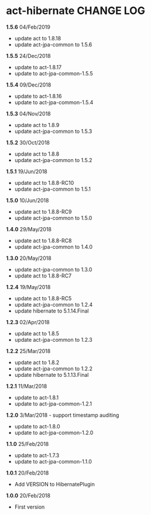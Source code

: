 # act-hibernate CHANGE LOG

**1.5.6** 04/Feb/2019
* update act to 1.8.18
* update act-jpa-common to 1.5.6

**1.5.5** 24/Dec/2018
* update to act-1.8.17
* update to act-jpa-common-1.5.5

**1.5.4** 09/Dec/2018
* update to act-1.8.16
* update to act-jpa-common-1.5.4

**1.5.3** 04/Nov/2018
* update act to 1.8.9
* update act-jpa-common to 1.5.3

**1.5.2** 30/Oct/2018
* update act to 1.8.8
* update act-jpa-common to 1.5.2

**1.5.1** 19/Jun/2018
* update act to 1.8.8-RC10
* update act-jpa-common to 1.5.1

**1.5.0** 10/Jun/2018
* update act to 1.8.8-RC9
* update act-jpa-common to 1.5.0

**1.4.0** 29/May/2018
* update act to 1.8.8-RC8
* update act-jpa-common to 1.4.0

**1.3.0** 20/May/2018
* update act-jpa-common to 1.3.0
* update act to 1.8.8-RC7

**1.2.4** 19/May/2018
* update act to 1.8.8-RC5
* update act-jpa-common to 1.2.4
* update hibernate to 5.1.14.Final

**1.2.3** 02/Apr/2018
* update act to 1.8.5
* update act-jpa-common to 1.2.3

**1.2.2** 25/Mar/2018
* update act to 1.8.2
* update act-jpa-common to 1.2.2
* update hibernate to 5.1.13.Final

**1.2.1** 11/Mar/2018
* update to act-1.8.1
* update to act-jpa-common-1.2.1

**1.2.0** 3/Mar/2018 - support timestamp auditing

* update to act-1.8.0
* update to act-jpa-common-1.2.0

**1.1.0** 25/Feb/2018 

* update to act-1.7.3
* update to act-jpa-common-1.1.0

**1.0.1** 20/Feb/2018

* Add VERSION to HibernatePlugin

**1.0.0** 20/Feb/2018 

* First version
